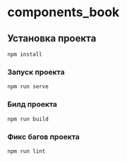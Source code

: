 # components_book

## Установка проекта

```
npm install
```

### Запуск проекта

```
npm run serve
```

### Билд проекта

```
npm run build
```

### Фикс багов проекта

```
npm run lint
```
